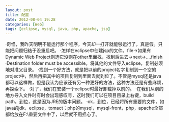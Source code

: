 ```yaml
---
layout: post
title: 配置
date: 2012-08-04 19:28
categories: [Web]
tags: [eclipse, mysql, java, php, apache, jsp]
---
```

·奇怪，我昨天明明不能运行那个程序，今天却一打开就能够运行了，真是假。只能把问题归结于没重启吧。
·怎样在eclipse中创建jsp的文件。file->如果有Dynamic Web Project则选它没则在other里面找，找到后进去->next->....finish
·Destination folder must be accessible。将其他的文件导入eclipse，复制必须地对准父目录。
·找到一个好方法，就是把以前的project名字复制到一个空的project中，然后再把其中的项目复制到里面去就到位了。不管是mysql还是java都可以这样做，但是我认为应该还有另一种更好的方法，这种方法还是有些麻烦，再探索下。
·对了，我们在安装一个eclipse时最好卸载掉以前的。
·在我们从别的地方导入文件时有时会出现感叹号，这时我们可以在项目目录上右键，build path。到位，这是因为JRE的版本问题。
·ok，到位，已经将所有重要的文件，如java的jdk，eclipse，tomact；php的mysql，mysql-front，php，apache全部都给放在F:\重要文件中了，以后就不用担心了。
 
